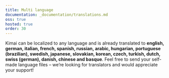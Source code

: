 ```yaml
---
title: Multi language
documentation: _documentation/translations.md
oss: true
hosted: true
order: 30
---
```


Kimai can be localized to any language and is already translated to **english, german, italian, french, spanish, russian, arabic, hungarian, portuguese (brazilian), swedish, japanese, slovakian, korean, czech, turkish, dutch, swiss (german), danish, chinese and basque**.
Feel free to send your self-made language files – we’re looking for translators and would appreciate your support!
